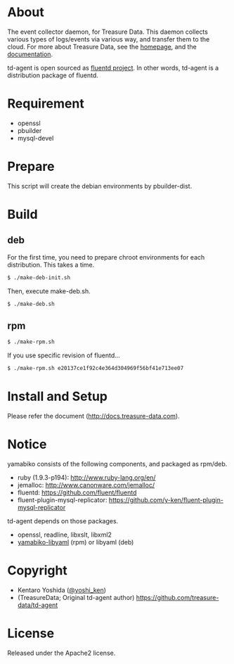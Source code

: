 # About

The event collector daemon, for Treasure Data. This daemon collects various types of logs/events via various way, and transfer them to the cloud. For more about Treasure Data, see the [homepage](http://treasure-data.com/), and the [documentation](http://docs.treasure-data.com/).

td-agent is open sourced as [fluentd project](http://github.com/fluent/). In other words, td-agent is a distribution package of fluentd.

# Requirement

* openssl
* pbuilder
* mysql-devel

# Prepare

This script will create the debian environments by pbuilder-dist.

# Build

## deb

For the first time, you need to prepare chroot environments for each distribution. This takes a time.

```bash
$ ./make-deb-init.sh
```

Then, execute make-deb.sh.

```bash
$ ./make-deb.sh
```

## rpm

```bash
$ ./make-rpm.sh
```

If you use specific revision of fluentd...

```bash
$ ./make-rpm.sh e20137ce1f92c4e364d304969f56bf41e713ee07
```

# Install and Setup

Please refer the document (http://docs.treasure-data.com).

# Notice

yamabiko consists of the following components, and packaged as rpm/deb.

* ruby (1.9.3-p194): http://www.ruby-lang.org/en/
* jemalloc: http://www.canonware.com/jemalloc/
* fluentd: https://github.com/fluent/fluentd
* fluent-plugin-mysql-replicator: https://github.com/y-ken/fluent-plugin-mysql-replicator

td-agent depends on those packages.

* openssl, readline, libxslt, libxml2
* [yamabiko-libyaml](https://github.com/y-ken/yamabiko-libyaml) (rpm) or libyaml (deb)

# Copyright

* Kentaro Yoshida ([@yoshi_ken](https://twitter.com/yoshi_ken))
* (TreasureData; Original td-agent author) https://github.com/treasure-data/td-agent

# License

Released under the Apache2 license.
